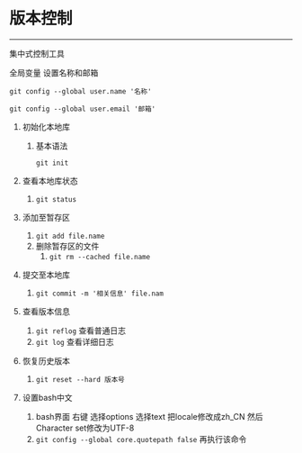 # 版本控制

---

集中式控制工具

全局变量 设置名称和邮箱

`git config --global user.name '名称'`

`git config --global user.email '邮箱'  ` 

1. 初始化本地库

   1. 基本语法

      `git init `

2. 查看本地库状态

   1. `git status`

3. 添加至暂存区

   1. `git add file.name`
   2. 删除暂存区的文件
      1. `git rm --cached file.name`

4. 提交至本地库

   1. `git commit -m '相关信息' file.nam`

5. 查看版本信息

   1. `git reflog` 查看普通日志
   2. `git log` 查看详细日志

6. 恢复历史版本

   1. `git reset --hard 版本号`
   
7. 设置bash中文

   1. bash界面 右键 选择options 选择text 把locale修改成zh_CN 然后 Character set修改为UTF-8
   2. `git config --global core.quotepath false` 再执行该命令




